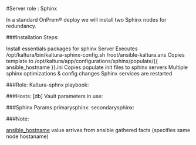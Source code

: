 #Server role : Sphinx

In a standard OnPrem® deploy we will install two Sphinx nodes for redundancy.


###Installation Steps:

Install essentials packages for sphinx Server
Executes /opt/kaltura/bin/kaltura-sphinx-config.sh /root/ansible-kaltura.ans
Copies template to /opt/kaltura/app/configurations/sphinx/populate/{{ ansible_hostname }}.ini
Copies populate init files to sphinx servers
Multiple sphinx optimizations & config changes
Sphinx services are restarted

###Role:
Kaltura-sphnx playbook:

###Hosts:
[db]
Vault parameters in use:

###Sphinx Params
primarysphinx: 
secondarysphinx: 

###Note:

[ansible_hostname](https://github.com/Kaltura-PS/onprem-ansible/blob/master/roles/kaltura-sphinx/templates/hostname.template.ini.j2) value arrives from ansible gathered facts (specifies same node hostaname)
